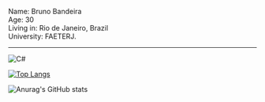 <!--
**bandeirabruno/bandeirabruno** is a ✨ _special_ ✨ repository because its `README.md` (this file) appears on your GitHub profile.

Here are some ideas to get you started:

- 🔭 I’m currently working on ...
- 🌱 I’m currently learning ...
- 👯 I’m looking to collaborate on ...
- 🤔 I’m looking for help with ...
- 💬 Ask me about ...
- 📫 How to reach me: ...
- 😄 Pronouns: ...
- ⚡ Fun fact: ...
-->

Name: Bruno Bandeira <br>
Age: 30 <br>
Living in: Rio de Janeiro, Brazil <br>
University: FAETERJ. <br>

<hr>

<img alt="C#" src="https://img.shields.io/badge/c%23-%23239120.svg?&style=for-the-badge&logo=c-sharp&logoColor=white"/>

[![Top Langs](https://github-readme-stats.vercel.app/api/top-langs/?username=bandeirabruno&layout=compact&theme=tokyonight)](https://github.com/bandeirabruno/github-readme-stats)

![Anurag's GitHub stats](https://github-readme-stats.vercel.app/api?username=bandeirabruno&show_icons=true&theme=tokyonight)
